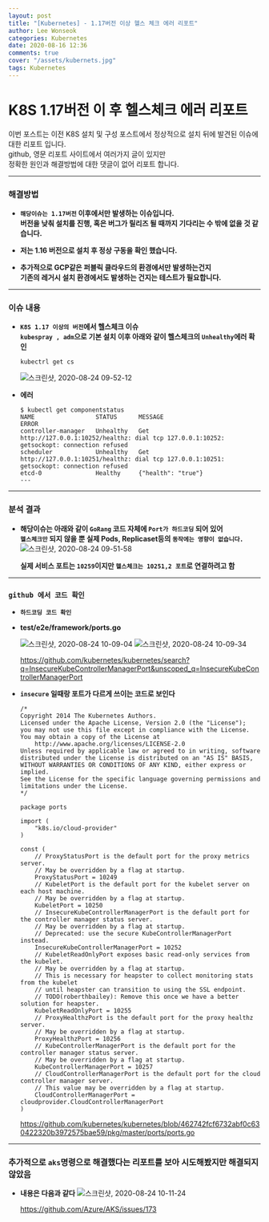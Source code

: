 ```yaml
---
layout: post
title: "[Kubernetes] - 1.17버전 이상 헬스 체크 에러 리포트"
author: Lee Wonseok
categories: Kubernetes
date: 2020-08-16 12:36
comments: true
cover: "/assets/kubernets.jpg"
tags: Kubernetes
---
```




# K8S 1.17버전 이 후 헬스체크 에러 리포트


이번 포스트는 이전 K8S 설치 및 구성 포스트에서 정상적으로 설치 뒤에 발견된 이슈에 대한 리포트 입니다.  
github, 영문 리포트 사이트에서 여러가지 글이 있지만  
정확한 원인과 해결방법에 대한 댓글이 없어 리포트 합니다.

---

### **해결방법**

* **``해당이슈는 1.17버전`` 이후에서만 발생하는 이슈입니다.**  
    **버전을 낮춰 설치를 진행, 혹은 버그가 릴리즈 될 때까지 기다리는 수 밖에 없을 것 같습니다.**  

* **저는 1.16 버전으로 설치 후 정상 구동을 확인 했습니다.**

* **추가적으로 GCP같은 퍼블릭 클라우드의 환경에서만 발생하는건지  
기존의 레거시 설치 환경에서도 발생하는 건지는 테스트가 필요합니다.**

---

### **이슈 내용**


* **``K8S 1.17 이상의 버전``에서 헬스체크 이슈**  
    **``kubespray , adm``으로 기본 설치 이후 아래와 같이 헬스체크의 ``Unhealthy``에러 확인**

    ```
    kubectrl get cs
    ```

    ![스크린샷, 2020-08-24 09-52-12](https://user-images.githubusercontent.com/69498804/90993355-88020680-e5ef-11ea-8b59-6102415fec3f.png)


* **에러**

    ```
    $ kubectl get componentstatus
    NAME                 STATUS      MESSAGE                                                                                        ERROR
    controller-manager   Unhealthy   Get http://127.0.0.1:10252/healthz: dial tcp 127.0.0.1:10252: getsockopt: connection refused
    scheduler            Unhealthy   Get http://127.0.0.1:10251/healthz: dial tcp 127.0.0.1:10251: getsockopt: connection refused
    etcd-0               Healthy     {"health": "true"}
    ---
    ```

---

### **분석 결과**  

* **해당이슈는 아래와 같이 ``GoRang`` 코드 자체에 ``Port가 하드코딩`` 되어 있어   
``헬스체크만`` 되지 않을 뿐 실제 Pods, Replicaset등의 ``동작에는 영향이 없습니다.  ``**  
![스크린샷, 2020-08-24 09-51-58](https://user-images.githubusercontent.com/69498804/90993350-859fac80-e5ef-11ea-9bf9-8d42a5cb7978.png)  

    **실제 서비스 포트는 ``10259``이지만 ``헬스체크는 10251,2 포트``로 연결하려고 함**

---

### **``github 에서 코드 확인``**  


* **``하드코딩 코드 확인``**

* **test/e2e/framework/ports.go**  

    ![스크린샷, 2020-08-24 10-09-04](https://user-images.githubusercontent.com/69498804/90993931-da442700-e5f1-11ea-9804-ddc3bf45a233.png)
    ![스크린샷, 2020-08-24 10-09-34](https://user-images.githubusercontent.com/69498804/90993943-eaf49d00-e5f1-11ea-870f-16e0652ab6a9.png)


    https://github.com/kubernetes/kubernetes/search?q=InsecureKubeControllerManagerPort&unscoped_q=InsecureKubeControllerManagerPort


* **``insecure`` 일때랑 포트가 다르게 쓰이는 코드로 보인다**
    

    ```
    /*
    Copyright 2014 The Kubernetes Authors.
    Licensed under the Apache License, Version 2.0 (the "License");
    you may not use this file except in compliance with the License.
    You may obtain a copy of the License at
        http://www.apache.org/licenses/LICENSE-2.0
    Unless required by applicable law or agreed to in writing, software
    distributed under the License is distributed on an "AS IS" BASIS,
    WITHOUT WARRANTIES OR CONDITIONS OF ANY KIND, either express or implied.
    See the License for the specific language governing permissions and
    limitations under the License.
    */

    package ports

    import (
        "k8s.io/cloud-provider"
    )

    const (
        // ProxyStatusPort is the default port for the proxy metrics server.
        // May be overridden by a flag at startup.
        ProxyStatusPort = 10249
        // KubeletPort is the default port for the kubelet server on each host machine.
        // May be overridden by a flag at startup.
        KubeletPort = 10250
        // InsecureKubeControllerManagerPort is the default port for the controller manager status server.
        // May be overridden by a flag at startup.
        // Deprecated: use the secure KubeControllerManagerPort instead.
        InsecureKubeControllerManagerPort = 10252
        // KubeletReadOnlyPort exposes basic read-only services from the kubelet.
        // May be overridden by a flag at startup.
        // This is necessary for heapster to collect monitoring stats from the kubelet
        // until heapster can transition to using the SSL endpoint.
        // TODO(roberthbailey): Remove this once we have a better solution for heapster.
        KubeletReadOnlyPort = 10255
        // ProxyHealthzPort is the default port for the proxy healthz server.
        // May be overridden by a flag at startup.
        ProxyHealthzPort = 10256
        // KubeControllerManagerPort is the default port for the controller manager status server.
        // May be overridden by a flag at startup.
        KubeControllerManagerPort = 10257
        // CloudControllerManagerPort is the default port for the cloud controller manager server.
        // This value may be overridden by a flag at startup.
        CloudControllerManagerPort = cloudprovider.CloudControllerManagerPort
    )

    ```
    https://github.com/kubernetes/kubernetes/blob/462742fcf6732abf0c630422320b3972575bae59/pkg/master/ports/ports.go

----

### **추가적으로 ``aks``명령으로 해결했다는 리포트를 보아 시도해봤지만 해결되지 않았음**


* **내용은 다음과 같다**
![스크린샷, 2020-08-24 10-11-24](https://user-images.githubusercontent.com/69498804/90994011-2becb180-e5f2-11ea-9e7e-169a7a3cef4a.png)


    https://github.com/Azure/AKS/issues/173